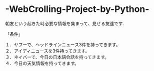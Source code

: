 # -WebCrolling-Project-by-Python-
朝友という起きた時必要な情報を集まって、見せる友達です.

「条件」　　

１．ヤフーで、ヘッドラインニュース3件を持ってきます。  
２．アイディニュースを3件持ってきます。　  
３．ネイバーで、今日の日本語会話を持ってきます。  
４．今日の天気情報を持ってきます。　　
